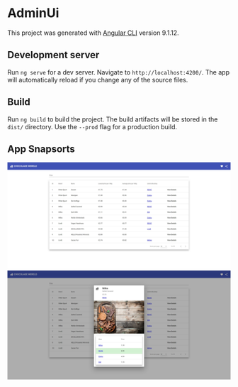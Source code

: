 # AdminUi

This project was generated with [Angular CLI](https://github.com/angular/angular-cli) version 9.1.12.

## Development server

Run `ng serve` for a dev server. Navigate to `http://localhost:4200/`. The app will automatically reload if you change any of the source files.


## Build

Run `ng build` to build the project. The build artifacts will be stored in the `dist/` directory. Use the `--prod` flag for a production build.


## App Snapsorts

![Home Page](https://github.com/vishal002/chocolade-wereld/blob/main/snapsports/home.jpg?raw=true) 
![Details Page](https://github.com/vishal002/chocolade-wereld/blob/main/snapsports/details.jpg?raw=true) 
